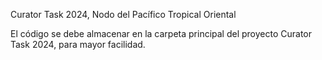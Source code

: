 Curator Task 2024, Nodo del Pacífico Tropical Oriental

El código se debe almacenar en la carpeta principal del proyecto Curator Task 2024, para mayor facilidad.
